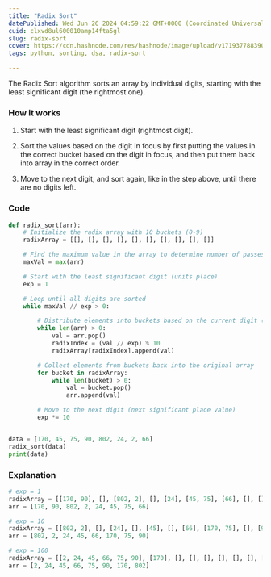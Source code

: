 ```yaml
---
title: "Radix Sort"
datePublished: Wed Jun 26 2024 04:59:22 GMT+0000 (Coordinated Universal Time)
cuid: clxvd8ul600010amp14fta5gl
slug: radix-sort
cover: https://cdn.hashnode.com/res/hashnode/image/upload/v1719377883906/f0f1aee6-4992-48d0-a710-01a591a9d6ed.png
tags: python, sorting, dsa, radix-sort

---
```


The Radix Sort algorithm sorts an array by individual digits, starting with the least significant digit (the rightmost one).

### How it works

1. Start with the least significant digit (rightmost digit).
    
2. Sort the values based on the digit in focus by first putting the values in the correct bucket based on the digit in focus, and then put them back into array in the correct order.
    
3. Move to the next digit, and sort again, like in the step above, until there are no digits left.
    

### Code

```python
def radix_sort(arr):
    # Initialize the radix array with 10 buckets (0-9)
    radixArray = [[], [], [], [], [], [], [], [], [], []]

    # Find the maximum value in the array to determine number of passes
    maxVal = max(arr)

    # Start with the least significant digit (units place)
    exp = 1

    # Loop until all digits are sorted
    while maxVal // exp > 0:

        # Distribute elements into buckets based on the current digit (exp)
        while len(arr) > 0:
            val = arr.pop()
            radixIndex = (val // exp) % 10
            radixArray[radixIndex].append(val)

        # Collect elements from buckets back into the original array
        for bucket in radixArray:
            while len(bucket) > 0:
                val = bucket.pop()
                arr.append(val)

        # Move to the next digit (next significant place value)
        exp *= 10


data = [170, 45, 75, 90, 802, 24, 2, 66]
radix_sort(data)
print(data)
```

### Explanation

```python
# exp = 1
radixArray = [[170, 90], [], [802, 2], [], [24], [45, 75], [66], [], [], []]
arr = [170, 90, 802, 2, 24, 45, 75, 66]

# exp = 10
radixArray = [[802, 2], [], [24], [], [45], [], [66], [170, 75], [], [90]]
arr = [802, 2, 24, 45, 66, 170, 75, 90]

# exp = 100
radixArray = [[2, 24, 45, 66, 75, 90], [170], [], [], [], [], [], [], [802], []]
arr = [2, 24, 45, 66, 75, 90, 170, 802]
```